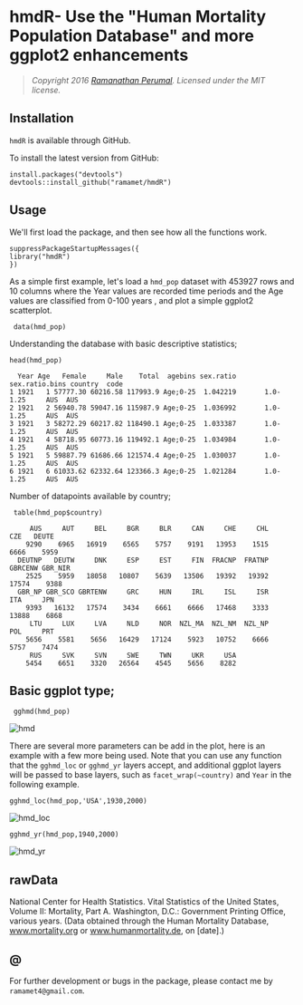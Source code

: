 hmdR- Use  the "Human Mortality Population Database"  and more ggplot2 enhancements
===========================================================================

> *Copyright 2016 [Ramanathan Perumal](http://github.com/ramamet). Licensed under
> the MIT license.*

Installation
------------

`hmdR` is available through GitHub.

To install the latest version from GitHub:

    install.packages("devtools")
    devtools::install_github("ramamet/hmdR")
    

Usage
-----

We'll first load the package, and then see how all the
functions work.

    suppressPackageStartupMessages({
    library("hmdR")
    })    
    
As a simple first example, let's load a `hmd_pop` dataset with 453927 rows and 10 columns where
the Year values are recorded time periods and the Age values are classified from 0-100 years
, and plot a simple ggplot2 scatterplot.
     
     data(hmd_pop)
     
Understanding the database with basic descriptive statistics;
    
    head(hmd_pop)
    
      Year Age   Female     Male    Total  agebins sex.ratio sex.ratio.bins country  code
    1 1921   1 57777.30 60216.58 117993.9 Age;0-25  1.042219       1.0-1.25     AUS  AUS
    2 1921   2 56940.78 59047.16 115987.9 Age;0-25  1.036992       1.0-1.25     AUS  AUS
    3 1921   3 58272.29 60217.82 118490.1 Age;0-25  1.033387       1.0-1.25     AUS  AUS
    4 1921   4 58718.95 60773.16 119492.1 Age;0-25  1.034984       1.0-1.25     AUS  AUS
    5 1921   5 59887.79 61686.66 121574.4 Age;0-25  1.030037       1.0-1.25     AUS  AUS
    6 1921   6 61033.62 62332.64 123366.3 Age;0-25  1.021284       1.0-1.25     AUS  AUS


Number of datapoints available by country;

     table(hmd_pop$country)
     
         AUS     AUT     BEL     BGR     BLR     CAN     CHE     CHL     CZE   DEUTE 
        9290    6965   16919    6565    5757    9191   13953    1515    6666    5959 
      DEUTNP   DEUTW     DNK     ESP     EST     FIN  FRACNP  FRATNP GBRCENW GBR_NIR 
        2525    5959   18058   10807    5639   13506   19392   19392   17574    9388 
      GBR_NP GBR_SCO GBRTENW     GRC     HUN     IRL     ISL     ISR     ITA     JPN 
        9393   16132   17574    3434    6661    6666   17468    3333   13888    6868 
         LTU     LUX     LVA     NLD     NOR  NZL_MA  NZL_NM  NZL_NP     POL     PRT 
        5656    5581    5656   16429   17124    5923   10752    6666    5757    7474 
         RUS     SVK     SVN     SWE     TWN     UKR     USA 
        5454    6651    3320   26564    4545    5656    8282 
     
## Basic ggplot type;
 
     gghmd(hmd_pop)  
     
 ![hmd](https://cloud.githubusercontent.com/assets/16385390/20598873/83bf00a4-b24b-11e6-9a31-a420c648f261.png)
        
There are several more parameters can be add in the plot, here is an example with a few more
being used. Note that you can use any function that the `gghmd_loc` or `gghmd_yr`
layers accept, and additional ggplot layers will be passed to base layers, such as `facet_wrap(~country)`
and `Year` in the following example. 

    gghmd_loc(hmd_pop,'USA',1930,2000)
    
![hmd_loc](https://cloud.githubusercontent.com/assets/16385390/20599040/5f27084e-b24c-11e6-9c1f-202c85d4ea10.png)

    gghmd_yr(hmd_pop,1940,2000)
    
![hmd_yr](https://cloud.githubusercontent.com/assets/16385390/20598970/faa1abc2-b24b-11e6-9141-fb381fa97274.png)

rawData
-----
National Center for Health Statistics. Vital Statistics of the United States, Volume II: Mortality, Part A. Washington, D.C.: Government Printing Office, various years. (Data obtained through the Human Mortality Database, www.mortality.org or www.humanmortality.de, on [date].)

@
-----
For further development or bugs in the package, please contact me by `ramamet4@gmail.com`.    
